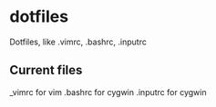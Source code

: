 dotfiles
========

Dotfiles, like .vimrc, .bashrc, .inputrc

Current files
-------------

_vimrc for vim
.bashrc for cygwin
.inputrc for cygwin

